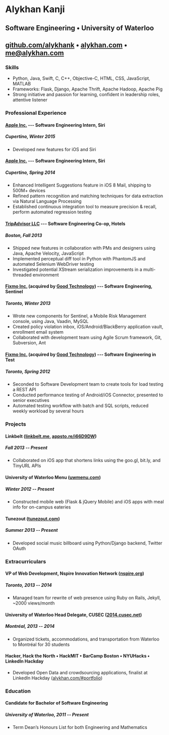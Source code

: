 # Alykhan Kanji

## Software Engineering • University of Waterloo

## [github.com/alykhank](http://github.com/alykhank) • [alykhan.com](http://alykhan.com) • [me@alykhan.com](mailto:me@alykhan.com)

### Skills

* Python, Java, Swift, C, C++, Objective-C, HTML, CSS, JavaScript, MATLAB
* Frameworks: Flask, Django, Apache Thrift, Apache Hadoop, Apache Pig
* Strong initiative and passion for learning, confident in leadership roles, attentive listener

### Professional Experience

#### **[Apple Inc.](http://apple.com)** --- Software Engineering Intern, Siri
##### Cupertino, Winter 2015
* Developed new features for iOS and Siri

#### **[Apple Inc.](http://apple.com)** --- Software Engineering Intern, Siri
##### Cupertino, Spring 2014
* Enhanced Intelligent Suggestions feature in iOS 8 Mail, shipping to 500M+ devices
* Refined pattern recognition and matching techniques for data extraction via Natural Language Processing
* Established continuous integration tool to measure precision & recall, perform automated regression testing

#### **[TripAdvisor LLC](http://tripadvisor.com)** --- Software Engineering Co-op, Hotels
##### Boston, Fall 2013
* Shipped new features in collaboration with PMs and designers using Java, Apache Velocity, JavaScript
* Implemented perceptual diff tool in Python with PhantomJS and automated Selenium WebDriver testing
* Investigated potential XStream serialization improvements in a multi-threaded environment

#### **[Fixmo Inc.](http://fixmo.com)** (acquired by [Good Technology](http://good.com)) --- Software Engineering, Sentinel
##### Toronto, Winter 2013
* Wrote new components for Sentinel, a Mobile Risk Management console, using Java, Vaadin, MySQL
* Created policy violation inbox, iOS/Android/BlackBerry application vault, enrollment email system
* Collaborated with development team using Agile Scrum framework, Git, Subversion, Ant

#### **[Fixmo Inc.](http://fixmo.com)** (acquired by [Good Technology](http://good.com)) --- Software Engineering in Test
##### Toronto, Spring 2012
* Seconded to Software Development team to create tools for load testing a REST API
* Conducted performance testing of Android/iOS Connector, presented to senior executives
* Automated testing workflow with batch and SQL scripts, reduced weekly workload by several hours

### Projects

#### Linkbelt ([linkbelt.me](http://linkbelt.me), [appsto.re/i66D9DW](https://appsto.re/i66D9DW))
##### Fall 2013 -- Present
* Collaborated on iOS app that shortens links using the goo.gl, bit.ly, and TinyURL APIs

#### University of Waterloo Menu ([uwmenu.com](http://uwmenu.com))
##### Winter 2012 -- Present
* Constructed mobile web (Flask & jQuery Mobile) and iOS apps with meal info for on-campus eateries

#### Tunezout ([tunezout.com](http://tunezout.com))
##### Summer 2013 -- Present
* Developed social music billboard using Python/Django backend, Twitter OAuth

### Extracurriculars

#### VP of Web Development, Nspire Innovation Network ([nspire.org](http://nspire.org))
##### Toronto, 2013 -- 2014
* Managed team for rewrite of web presence using Ruby on Rails, Jekyll, ~2000 views/month

#### University of Waterloo Head Delegate, CUSEC ([2014.cusec.net](http://2014.cusec.net))
##### Montr&eacute;al, 2013 -- 2014
* Organized tickets, accommodations, and transportation from Waterloo to Montr&eacute;al for 30 students

#### Hacker, Hack the North • HackMIT • BarCamp Boston • NYUHacks • LinkedIn Hackday
* Developed Open Data and crowdsourcing applications, finalist at LinkedIn Hackday ([alykhan.com/#portfolio](http://alykhan.com/#portfolio))

### Education

#### Candidate for Bachelor of Software Engineering
##### University of Waterloo, 2011 -- Present
* Term Dean’s Honours List for both Engineering and Mathematics
